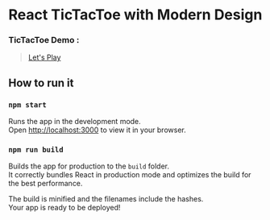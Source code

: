 # React TicTacToe with Modern Design

### TicTacToe Demo : ###
> [Let's Play](https://tictactoe-s1rbl4ck.netlify.app/)

## How to run it
### `npm start`

Runs the app in the development mode.\
Open [http://localhost:3000](http://localhost:3000) to view it in your browser.

### `npm run build`

Builds the app for production to the `build` folder.\
It correctly bundles React in production mode and optimizes the build for the best performance.

The build is minified and the filenames include the hashes.\
Your app is ready to be deployed!